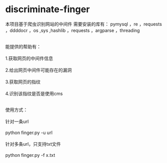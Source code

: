 # discriminate-finger


本项目基于爬虫识别网站的中间件
需要安装的库有：
pymysql
，re
，requests
，ddddocr
，os
,sys
,hashlib
，requests
，argparse
，threading

<br>能提供的帮助有：</br>
<br>1.获取网页的中间件信息</br>
<br>2.给出网页中间件可能存在的漏洞</br>
<br>3.获取网页的指纹</br>
<br>4.识别该指纹是否是使用cms</br>


<br>使用方式：</br>
<br>针对一条url</br>
<br>python finger.py -u url</br>
<br>针对多条url，只支持txt文件</br>
<br>python finger.py -f x.txt</br>




